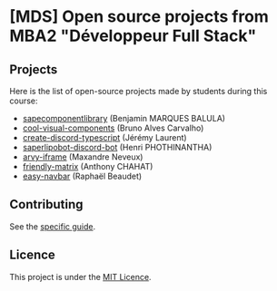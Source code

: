 # [MDS] Open source projects from MBA2 "Développeur Full Stack"

## Projects

Here is the list of open-source projects made by students during this course:

- [sapecomponentlibrary](https://github.com/Benji22ben/sapecomponentlibrary) (Benjamin MARQUES BALULA)
- [cool-visual-components](https://github.com/Keyto-Shouko/cool-visual-components) (Bruno Alves Carvalho)
- [create-discord-typescript](https://github.com/PoulpY2K/create-discord-typescript) (Jérémy Laurent)
- [saperlipobot-discord-bot](https://github.com/phothinh/saperlipobot) (Henri PHOTHINANTHA)
- [arvy-iframe](https://github.com/MaxandreN/arvy-iframe) (Maxandre Neveux)
- [friendly-matrix](https://github.com/Antholife/friendly-matrix) (Anthony CHAHAT)
- [easy-navbar](https://github.com/RaphBdt/easy-navbar) (Raphaël Beaudet)

## Contributing

See the [specific guide](./CONTRIBUTING.md).

## Licence

This project is under the [MIT Licence](./LICENCE.md).
